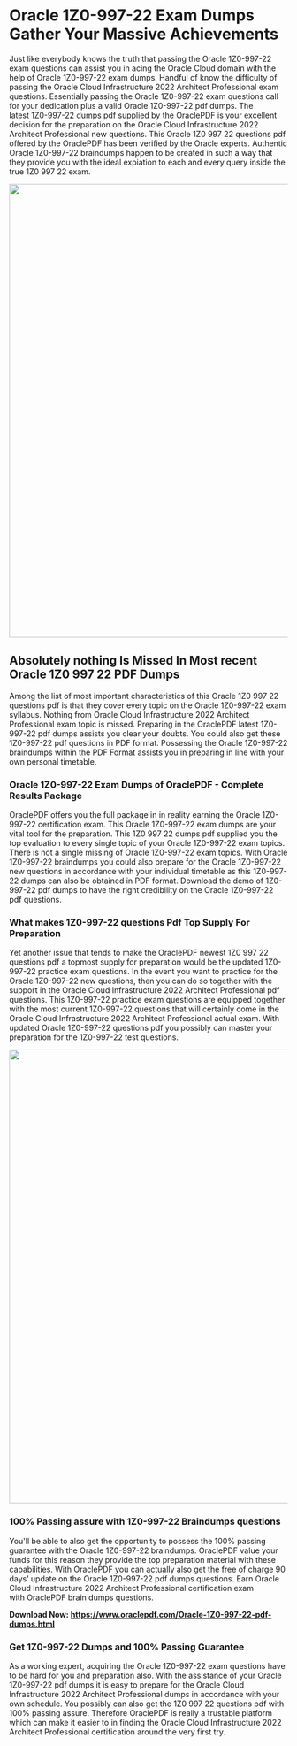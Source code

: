 <h1>Oracle 1Z0-997-22 Exam Dumps Gather Your Massive Achievements</h1>
<p>Just like everybody knows the truth that passing the Oracle 1Z0-997-22 exam questions can assist you in acing the&nbsp;Oracle Cloud&nbsp;domain with the help of Oracle 1Z0-997-22 exam dumps. Handful of know the difficulty of passing the Oracle Cloud Infrastructure 2022 Architect Professional exam questions. Essentially passing the Oracle 1Z0-997-22 exam questions call for your dedication plus a valid Oracle 1Z0-997-22 pdf dumps. The latest&nbsp;<a href="https://www.oraclepdf.com/Oracle-1Z0-997-22-pdf-dumps.html">1Z0-997-22 dumps pdf supplied by the OraclePDF</a>&nbsp;is your excellent decision for the preparation on the Oracle Cloud Infrastructure 2022 Architect Professional new questions. This Oracle 1Z0 997 22 questions pdf offered by the OraclePDF has been verified by the Oracle experts. Authentic Oracle 1Z0-997-22 braindumps happen to be created in such a way that they provide you with the ideal expiation to each and every query inside the true 1Z0 997 22 exam.</p>
<p><a href="https://www.oraclepdf.com/Oracle-1Z0-997-22-pdf-dumps.html"><img src="https://i.ibb.co/mJY6Knz/1.png" width="820" /></a></p>
<h2>Absolutely nothing Is Missed In Most recent Oracle 1Z0 997 22 PDF Dumps</h2>
<p>Among the list of most important characteristics of this Oracle 1Z0 997 22 questions pdf is that they cover every topic on the Oracle 1Z0-997-22 exam syllabus. Nothing from Oracle Cloud Infrastructure 2022 Architect Professional exam topic is missed. Preparing in the OraclePDF latest 1Z0-997-22 pdf dumps assists you clear your doubts. You could also get these 1Z0-997-22 pdf questions in PDF format. Possessing the Oracle 1Z0-997-22 braindumps within the PDF Format assists you in preparing in line with your own personal timetable.</p>
<h3>Oracle 1Z0-997-22 Exam Dumps of OraclePDF - Complete Results Package</h3>
<p>OraclePDF offers you the full package in in reality earning the Oracle 1Z0-997-22 certification exam. This Oracle 1Z0-997-22 exam dumps are your vital tool for the preparation. This 1Z0 997 22 dumps pdf supplied you the top evaluation to every single topic of your Oracle 1Z0-997-22 exam topics. There is not a single missing of Oracle 1Z0-997-22 exam topics. With Oracle 1Z0-997-22 braindumps you could also prepare for the Oracle 1Z0-997-22 new questions in accordance with your individual timetable as this 1Z0-997-22 dumps can also be obtained in PDF format. Download the demo of 1Z0-997-22 pdf dumps to have the right credibility on the Oracle 1Z0-997-22 pdf questions.</p>
<h3>What makes 1Z0-997-22 questions Pdf Top Supply For Preparation</h3>
<p>Yet another issue that tends to make the OraclePDF newest 1Z0 997 22 questions pdf a topmost supply for preparation would be the updated 1Z0-997-22 practice exam questions. In the event you want to practice for the Oracle 1Z0-997-22 new questions, then you can do so together with the support in the Oracle Cloud Infrastructure 2022 Architect Professional pdf questions. This 1Z0-997-22 practice exam questions are equipped together with the most current 1Z0-997-22 questions that will certainly come in the Oracle Cloud Infrastructure 2022 Architect Professional actual exam. With updated Oracle 1Z0-997-22 questions pdf you possibly can master your preparation for the 1Z0-997-22 test questions.</p>
<p><img src="https://i.ibb.co/TWQ7T6D/2.png" width="820" /></p>
<h3>100% Passing assure with 1Z0-997-22 Braindumps questions</h3>
<p>You'll be able to also get the opportunity to possess the 100% passing guarantee with the Oracle 1Z0-997-22 braindumps. OraclePDF value your funds for this reason they provide the top preparation material with these capabilities. With OraclePDF you can actually also get the free of charge 90 days&rsquo; update on the Oracle 1Z0-997-22 pdf dumps questions. Earn Oracle Cloud Infrastructure 2022 Architect Professional certification exam with&nbsp;OraclePDF&nbsp;brain dumps questions.</p>
<p><strong>Download Now: <a href="https://www.oraclepdf.com/Oracle-1Z0-997-22-pdf-dumps.html">https://www.oraclepdf.com/Oracle-1Z0-997-22-pdf-dumps.html</a></strong></p>
<h3>Get 1Z0-997-22&nbsp;Dumps&nbsp;and 100% Passing Guarantee</h3>
<p>As a working expert, acquiring the Oracle 1Z0-997-22 exam questions have to be hard for you and preparation also. With the assistance of your Oracle 1Z0-997-22 pdf dumps it is easy to prepare for the Oracle Cloud Infrastructure 2022 Architect Professional dumps in accordance with your own schedule. You possibly can also get the 1Z0 997 22 questions pdf with 100% passing assure. Therefore OraclePDF is really a trustable platform which can make it easier to in finding the Oracle Cloud Infrastructure 2022 Architect Professional certification around the very first try.</p>
